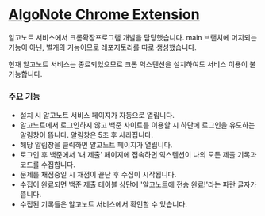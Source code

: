 # [AlgoNote Chrome Extension](https://chromewebstore.google.com/detail/%EC%95%8C%EA%B3%A0%EB%85%B8%ED%8A%B8-algonote/jjejbifejcmbnabfpopimjabliklkfbg)
알고노트 서비스에서 크롬확장프로그램 개발을 담당했습니다.
main 브랜치에 머지되는 기능이 아닌, 별개의 기능이므로 레포지토리를 따로 생성했습니다.

현재 알고노트 서비스는 종료되었으므로 크롬 익스텐션을 설치하여도 서비스 이용이 불가능합니다.

### 주요 기능
- 설치 시 알고노트 서비스 페이지가 자동으로 열립니다.
- 알고노트에서 로그인하지 않고 백준 사이트를 이용할 시 하단에 로그인을 유도하는 알림창이 뜹니다. 알림창은 5초 후 사라집니다.
- 해당 알림창을 클릭하면 알고노트 페이지가 열립니다.
- 로그인 후 백준에서 '내 제출' 페이지에 접속하면 익스텐션이 나의 모든 제출 기록과 코드를 수집합니다.
- 문제를 채점중일 시 채점이 끝난 후 수집이 시작됩니다.
- 수집이 완료되면 백준 제출 테이블 상단에 '알고노트에 전송 완료!'라는 파란 글자가 뜹니다.
- 수집된 기록들은 알고노트 서비스에서 확인할 수 있습니다.
